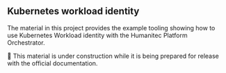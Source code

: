 ## Kubernetes workload identity

The material in this project provides the example tooling showing how to use Kubernetes Workload identity with the Humanitec Platform Orchestrator.

🚧 This material is under construction while it is being prepared for release with the official documentation.